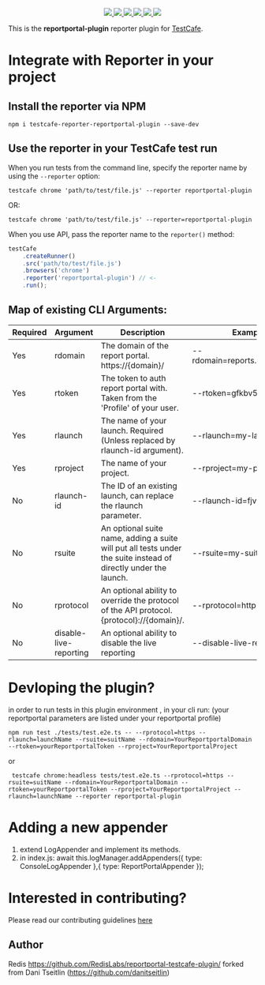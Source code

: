 <p align='center'>
  <a href='https://www.npmjs.com/package/testcafe-reporter-reportportal-plugin'>
    <img src='https://img.shields.io/npm/v/testcafe-reporter-reportportal-plugin/latest?style=plastic' target='_blank' />
  </a>
  <a href='https://npmjs.org/package/testcafe-reporter-reportportal-plugin' style='width:25px;height:20px;'>
    <img src='https://img.shields.io/npm/dm/testcafe-reporter-reportportal-plugin.svg?color=blue&style=plastic' target='_blank' />
  </a>
  <a href='https://github.com/RedisLabs/reportportal-testcafe-plugin/issues' style='width:25px;height:20px;'>
    <img src='https://img.shields.io/github/issues/RedisLabs/reportportal-testcafe-plugin?style=plastic' target='_blank' />
  </a>
  <a href='https://npmjs.org/package/testcafe-reporter-reportportal-plugin' style='width:25px;height:20px;'>
    <img src='https://img.shields.io/bundlephobia/min/testcafe-reporter-reportportal-plugin/latest?style=plastic' target='_blank' />
  </a>
  <a href='https://github.com/RedisLabs/reportportal-testcafe-plugin/commits/master'>
    <img src='https://img.shields.io/github/last-commit/RedisLabs/reportportal-testcafe-plugin?style=plastic' />
  </a>
 <a href='https://github.com/RedisLabs/reportportal-testcafe-plugin/blob/master/LICENSE'>
    <img src='https://img.shields.io/badge/license-Apache%202.0-blue.svg?style=plastic' target='_blank' />
  </a>
</p></p>

This is the **reportportal-plugin** reporter plugin for [TestCafe](http://devexpress.github.io/testcafe).

# Integrate with Reporter in your project

## Install the reporter via NPM
```
npm i testcafe-reporter-reportportal-plugin --save-dev
```

## Use the reporter in your TestCafe test run
When you run tests from the command line, specify the reporter name by using the `--reporter` option:
```
testcafe chrome 'path/to/test/file.js' --reporter reportportal-plugin
```
OR:
```
testcafe chrome 'path/to/test/file.js' --reporter=reportportal-plugin
```

When you use API, pass the reporter name to the `reporter()` method:

```js
testCafe
    .createRunner()
    .src('path/to/test/file.js')
    .browsers('chrome')
    .reporter('reportportal-plugin') // <-
    .run();
```

## Map of existing CLI Arguments:

| Required | Argument   | Description                                                                                                     | Example                         | 
| -------- | ---------- | --------------------------------------------------------------------------------------------------------------- | ------------------------------- |
| Yes      | rdomain    | The domain of the report portal. https://{domain}/                                                              | --rdomain=reports.pl.portal.com |
| Yes      | rtoken     | The token to auth report portal with. Taken from the 'Profile' of your user.                                    | --rtoken=gfkbv5994350mg         |
| Yes      | rlaunch    | The name of your launch. Required (Unless replaced by rlaunch-id argument).                                     | --rlaunch=my-launch             |
| Yes      | rproject   | The name of your project.                                                                                       | --rproject=my-project           |
| No       | rlaunch-id | The ID of an existing launch, can replace the rlaunch parameter.                                                | --rlaunch-id=fjvkdnvjgnf        |
| No       | rsuite     | An optional suite name, adding a suite will put all tests under the suite instead of directly under the launch. | --rsuite=my-suite-name          |
| No       | rprotocol  | An optional ability to override the protocol of the API protocol. {protocol}://{domain}/.                       | --rprotocol=http                |
| No       | disable-live-reporting | An optional ability to disable the live reporting                                                   | --disable-live-reporting        |

# Devloping the plugin? 
in order to run tests in this plugin environment , in your cli run:
(your reportportal parameters are listed under your reportportal profile)
```
npm run test ./tests/test.e2e.ts -- --rprotocol=https --rlaunch=launchName --rsuite=suitName --rdomain=YourReportportalDomain --rtoken=yourReportportalToken --rproject=YourReportportalProject
```
or 
```
 testcafe chrome:headless tests/test.e2e.ts --rprotocol=https --rsuite=suitName --rdomain=YourReportportalDomain --rtoken=yourReportportalToken --rproject=YourReportportalProject --rlaunch=launchName --reporter reportportal-plugin
```
# Adding a new appender
1. extend LogAppender and implement its methods.
2. in index.js: 
    await this.logManager.addAppenders({ type: ConsoleLogAppender },{ type: ReportPortalAppender });
    
# Interested in contributing?
Please read our contributing guidelines [here](https://github.com/RedisLabs/reportportal-testcafe-plugin/blob/master/CONTRIBUTING.md)

## Author
Redis https://github.com/RedisLabs/reportportal-testcafe-plugin/
forked from Dani Tseitlin (https://github.com/danitseitlin)
